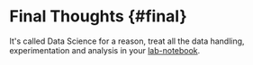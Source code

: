 # Final Thoughts {#final}

It's called Data Science for a reason, treat all the data handling, experimentation and analysis in your [lab-notebook](http://colinpurrington.com/tips/lab-notebooks).
